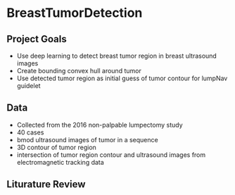 # BreastTumorDetection
## Project Goals 
- Use deep learning to detect breast tumor region in breast ultrasound images
- Create bounding convex hull around tumor 
- Use detected tumor region as initial guess of tumor contour for lumpNav guidelet 
## Data 
- Collected from the 2016 non-palpable lumpectomy study 
- 40 cases 
- bmod ultrasound images of tumor in a sequence
- 3D contour of tumor region
- intersection of tumor region contour and ultrasound images from electromagnetic tracking data
## Liturature Review 
